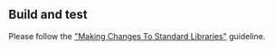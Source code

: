 ## Build and test

Please follow the ["Making Changes To Standard Libraries"](https://docs.ruby-lang.org/en/master/contributing/making_changes_to_stdlibs_md.html) guideline.
